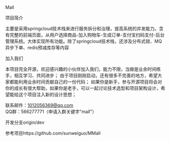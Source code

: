 Mall

项目简介

主要是采用springcloud技术栈来进行服务拆分和治理，提高系统的并发能力。含有完整的前端页面，从用户选择商品-加入购物车-生成订单-支付宝扫码支付-后台管理系统。大体实现所有功能。除了springcloud技术栈，还涉及分布式锁、MQ异步下单、redis预减库存等内容

加入我们

本项目完全开源，欢迎感兴趣的小伙伴加入我们，能力不限，当做是业余时间练手，相互学习、共同进步； 由于项目刚刚启动，还有很多不完善的地方，希望大家都能利用业余时间贡献自己的一份代码； 如果你是新手，参与开源项目将会对你的成长有很大帮助，如果你是老手，可以一起讨论技术选型和项目架构设计，希望能给这个项目注入新的设计思想；

联系邮件：1012056369@qq.com QQ群：566277771（申请入群关键字"mall"） 

开发分支origin/dev

参考项目https://github.com/sunweiguo/MMall  
